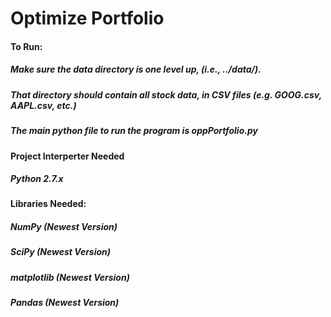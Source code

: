 # Optimize Portfolio
#### To Run:
##### Make sure the data directory is one level up, (i.e., ../data/).
##### That directory should contain all stock data, in CSV files (e.g. GOOG.csv, AAPL.csv, etc.)
##### The main python file to run the program is oppPortfolio.py
#### Project Interperter Needed
##### Python 2.7.x
#### Libraries Needed:
##### NumPy (Newest Version)
##### SciPy (Newest Version)
##### matplotlib (Newest Version)
##### Pandas (Newest Version)
